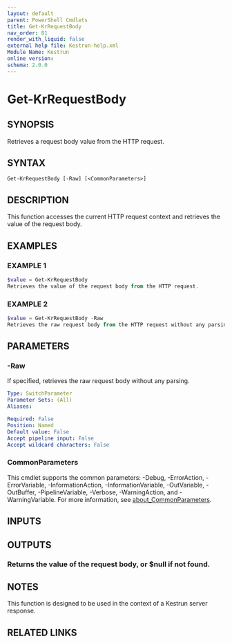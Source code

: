 ```yaml
---
layout: default
parent: PowerShell Cmdlets
title: Get-KrRequestBody
nav_order: 81
render_with_liquid: false
external help file: Kestrun-help.xml
Module Name: Kestrun
online version:
schema: 2.0.0
---
```


# Get-KrRequestBody

## SYNOPSIS
Retrieves a request body value from the HTTP request.

## SYNTAX

```
Get-KrRequestBody [-Raw] [<CommonParameters>]
```

## DESCRIPTION
This function accesses the current HTTP request context and retrieves the value
of the request body.

## EXAMPLES

### EXAMPLE 1
```powershell
$value = Get-KrRequestBody
Retrieves the value of the request body from the HTTP request.
```

### EXAMPLE 2
```powershell
$value = Get-KrRequestBody -Raw
Retrieves the raw request body from the HTTP request without any parsing.
```

## PARAMETERS

### -Raw
If specified, retrieves the raw request body without any parsing.

```yaml
Type: SwitchParameter
Parameter Sets: (All)
Aliases:

Required: False
Position: Named
Default value: False
Accept pipeline input: False
Accept wildcard characters: False
```

### CommonParameters
This cmdlet supports the common parameters: -Debug, -ErrorAction, -ErrorVariable, -InformationAction, -InformationVariable, -OutVariable, -OutBuffer, -PipelineVariable, -Verbose, -WarningAction, and -WarningVariable. For more information, see [about_CommonParameters](http://go.microsoft.com/fwlink/?LinkID=113216).

## INPUTS

## OUTPUTS

### Returns the value of the request body, or $null if not found.
## NOTES
This function is designed to be used in the context of a Kestrun server response.

## RELATED LINKS

